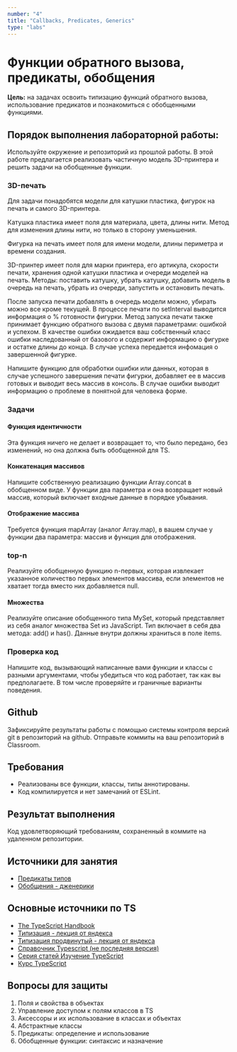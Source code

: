 ```yaml
---
number: "4"
title: "Callbacks, Predicates, Generics"
type: "labs"
---
```


# Функции обратного вызова, предикаты, обобщения

**Цель:** на задачах освоить типизацию функций обратного вызова, использование предикатов и познакомиться с обобщенными функциями.

## Порядок выполнения лабораторной работы:

Используйте окружение и репозиторий из прошлой работы. В этой работе предлагается реализовать частичную модель 3D-принтера и решить задачи на обобщенные функции.

### 3D-печать

Для задачи понадобятся модели для катушки пластика, фигурок на печать и самого 3D-принтера.

Катушка пластика имеет поля для материала, цвета, длины нити. Метод для изменения длины нити, но только в сторону уменьшения.

Фигурка на печать имеет поля для имени модели, длины периметра и времени создания.

3D-принтер имеет поля для марки принтера, его артикула, скорости печати, хранения одной катушки пластика и очереди моделей на печать. Методы: поставить катушку, убрать катушку, добавить модель в очередь на печать, убрать из очереди, запустить и остановить печать.

После запуска печати добавлять в очередь модели можно, убирать можно все кроме текущей. В процессе печати по setInterval выводится информация о % готовности фигурки. Метод запуска печати также принимает функцию обратного вызова с двумя параметрами: ошибкой и успехом. В качестве ошибки ожидается ваш собственный класс ошибки наследованный от базового и содержит информацию о фигурке и остатке длины до конца. В случае успеха передается инфомация о завершенной фигурке.

Напишите функцию для обработки ошибки или данных, которая в случае успешного завершения печати фигурки, добавляет ее в массив готовых и выводит весь массив в консоль. В случае ошибки выводит информацию о проблеме в понятной для человека форме.

### Задачи

#### Функция идентичности

Эта функция ничего не делает и возвращает то, что было передано, без изменений, но она должна быть обобщенной для TS.

#### Конкатенация массивов

Напишите собственную реализацию функции Array.concat в обобщенном виде. У функции два параметра и она возвращает новый массив, который включает входные данные в порядке убывания.

#### Отображение массива

Требуется функция mapArray (аналог Array.map), в вашем случае у функции два параметра: массив и функция для отображения.

### top-n

Реализуйте обобщенную функцию n-первых, которая извлекает указанное количество первых элементов массива, если элементов не хватает тогда вместо них добавляется null.

#### Множества

Реализуйте описание обобщенного типа MySet, который представляет из себя аналог множества Set из JavaScript. Тип включает в себя два метода: add() и has(). Данные внутри должны храниться в поле items.

### Проверка код

Напишите код, вызывающий написанные вами функции и классы с разными аргументами, чтобы убедиться что код работает, так как вы предполагаете. В том числе проверяйте и граничные варианты поведения.

## Github

Зафиксируйте результаты работы с помощью системы контроля версий git в репозиторий на github. Отправьте коммиты на ваш репозиторий в Classroom.

## Требования

- Реализованы все функции, классы, типы аннотированы.
- Код компилируется и нет замечаний от ESLint.

## Результат выполнения

Код удовлетворяющий требованиям, сохраненный в коммите на удаленном репозитории.

## Источники для занятия

- [Предикаты типов](https://htmlacademy.ru/blog/js/type-predicates)
- [Обобщения - дженерики](https://htmlacademy.ru/blog/js/typescript-generic)

## Основные источники по TS

- [The TypeScript Handbook](https://www.typescriptlang.org/docs/handbook/intro.html)
- [Типизация - лекция от яндекса](https://youtube.com/live/M-58whTqjgU)
- [Типизация продвинутый - лекция от яндекса](https://youtube.com/live/YOly5_M040w)
- [Справочник Typescript (не последняя версия)](https://scriptdev.ru/)
- [Серия статей Изучение TypeScript](https://habr.com/ru/articles/663964/)
- [Курс TypeScript](https://code-basics.com/ru/languages/typescript)

## Вопросы для защиты

1. Поля и свойства в объектах
1. Управление доступом к полям классов в TS
1. Аксессоры и их использование в классах и объектах
1. Абстрактные классы
1. Предикаты: определение и использование
1. Обобщенные функции: синтаксис и назначение
